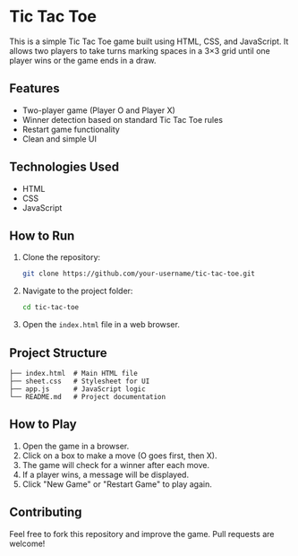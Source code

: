 # Tic Tac Toe

This is a simple Tic Tac Toe game built using HTML, CSS, and JavaScript. It allows two players to take turns marking spaces in a 3×3 grid until one player wins or the game ends in a draw.

## Features
- Two-player game (Player O and Player X)
- Winner detection based on standard Tic Tac Toe rules
- Restart game functionality
- Clean and simple UI

## Technologies Used
- HTML
- CSS
- JavaScript

## How to Run
1. Clone the repository:
   ```sh
   git clone https://github.com/your-username/tic-tac-toe.git
   ```
2. Navigate to the project folder:
   ```sh
   cd tic-tac-toe
   ```
3. Open the `index.html` file in a web browser.

## Project Structure
```
├── index.html  # Main HTML file
├── sheet.css   # Stylesheet for UI
├── app.js      # JavaScript logic
└── README.md   # Project documentation
```

## How to Play
1. Open the game in a browser.
2. Click on a box to make a move (O goes first, then X).
3. The game will check for a winner after each move.
4. If a player wins, a message will be displayed.
5. Click "New Game" or "Restart Game" to play again.

## Contributing
Feel free to fork this repository and improve the game. Pull requests are welcome!



